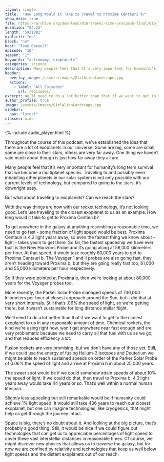 ```yaml
---
layout: single
title:  "How Long Would it Take to Travel to Proxima Centauri b?"
show_date: true
file: https://archive.org/download/016-travel-time-proximab-final/016_TravelTimeProximab_final.mp3
duration: "04:33"
length: "5931882"
explicit: "no"
block: "no"
host: "Tony Darnell"
episode: "16"
season: "1"
keywords: "astronomy, exoplanets"
categories: science
description: Many people feel that it’s very important for humanity’s long term survival that we become a multiplanet species.  Traveling to and possibly even inhabiting other planets in our solar system is not only possible with our current levels of technology, but compared to going to the stars, it’s downright easy.  But what about traveling to exoplanets?  Can we reach the stars?
header:
  overlay_image: /assets/images/GirlAlienLandscape.jpg
  actions:
    - label: "All Episodes"
      url: /episodes/
excerpt: We’ll need to do a lot better than that if we want to get to the closest exoplanet to us in any reasonable amount of time. 
author_profile: true
image: /assets/images/GirlAlienLandscape.jpg
sidebar: 
  nav: "latest"
classes: wide
---
```


{% include audio_player.html %} 

Throughout the course of this podcast, we’ve established the idea that there are a lot of exoplanets in our universe.  Some are big, some are small, some are close to their stars, others are very far away.  One thing we haven’t said much about though is just how far away they all are.

Many people feel that it’s very important for humanity’s long term survival that we become a multiplanet species.  Traveling to and possibly even inhabiting other planets in our solar system is not only possible with our current levels of technology, but compared to going to the stars, it’s downright easy.

But what about traveling to exoplanets?  Can we reach the stars?

With the way things are now with our rocket technology, it’s not looking good.  Let’s use traveling to the closest exoplanet to us as an example.  How long would it take to get to Proxima Centaui b?

To get anywhere in the galaxy at anything resembling a reasonable time, we need to go fast - some fraction of light speed would be best.  Proxima Centauri is 4.3 light years away, so even the fastest thing we know about - light - takes years to get there.  So far, the fastest spaceship we have ever built is the New Horizons Probe and it’s going along at 58,000 kilometers per hour. At that speed, it would take roughly 80,000 years to get to Proxima Centauri b.  The Voyager 1 and II probes are also going fast, they aren’t heading toward Proxima b, but they are going really fast too, 61,000 and 55,000 kilometers per hour respectively.

So if they were pointed at Proxima b, then we’re looking at about 80,000 years for the Voyager probes too.

More recently, the Parker Solar Probe managed speeds of 700,000 kilometers per hour at closest approach around the Sun, but it did that at very short intervals.  Still that’s .06% the speed of light, so we're getting there, but it wasn’t sustainable for long distance stellar flight.  

We’ll need to do a lot better than that if we want to get to the closest exoplanet to us in any reasonable amount of time.  Chemical rockets, the kind we’re using right now, won’t get anywhere near fast enough and are very problematic because we need to carry all that fuel with us as we go, and that reduces efficiency a lot.

Fusion rockets are very promising, but we don’t have any of those yet.  Still, if we could use the energy of fusing Helium-3 isotopes and Deuterium we might be able to reach sustained speeds on order of the Parker Solar Probe of 0.06% the speed of light and arrive at Proxima b in about 25,000 years.

The sweet spot would be if we could somehow attain speeds of about 10% the speed of light.  If we could do that, then travel to Proxima b, 4.3 light years away would take 44 years or so.  That’s well within a normal human lifespan.

Slightly less appealing but still remarkable would be if humanity could achieve 1% light speed.  It would still take 436 years to reach our closest exoplanet, but one can imagine technologies, like cryogenics, that might help us get through the journey intact.

Space is big, there’s no doubt about it.  And looking at the big picture, that’s probably a good thing.  Still, it would be nice if we could figure out technologies that can get us to appreciable percentages of light speed to cover these vast interstellar distances in reasonable times.  Of course, we might discover new physics that allows us to traverse the galaxy, but for now we are confined by relativity and technologies that keep us well below light speeds and the distant exoplanets out of our reach.
